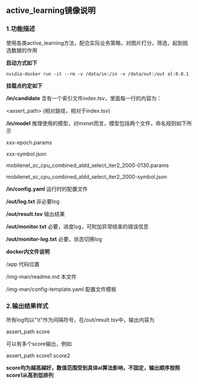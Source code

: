 ## active_learning镜像说明

### 1.功能描述

使用各类active_learning方法，配合实际业务策略，对图片打分，筛选，起到挑选数据的作用

**启动方式如下**

```shell
nvidia-docker run -it --rm -v /data/in:/in -v /data/out:/out al:0.0.1
```

**挂载点约定如下**

**/in/candidate**
含有一个索引文件index.tsv，里面每一行的内容为：

<assert_path> (相对路径，相对于index.tsv)

**/in/model**
推理使用的模型，对mxnet而言，模型包括两个文件，命名规则如下所示

xxx-epoch.params

xxx-symbol.json

mobilenet_sc_cpu_combined_aldd_select_iter2_2000-0130.params

mobilenet_sc_cpu_combined_aldd_select_iter2_2000-symbol.json

**/in/config.yaml**
运行时的配置文件

**/out/log.txt**
非必要log

**/out/result.tsv**
输出结果

**/out/monitor.txt**
必要，进度log，可附加异常结束的错误信息

**/out/monitor-log.txt**
必要，状态切换log

**docker内文件说明**

/app 代码位置

/img-man/readme.md 本文件

/img-man/config-template.yaml 配置文件模板

### 2.输出结果样式

所有log均以"\t"作为间隔符号，在/out/result.tsv中，输出内容为

assert_path score

可以有多个score输出，例如

assert_path score1 score2

**score均为越高越好，数值范围受到具体al算法影响，不固定，输出顺序按照score1从高到低排列**